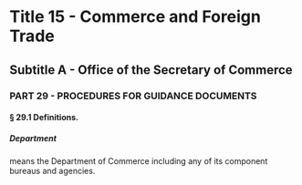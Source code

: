 
# Title 15 - Commerce and Foreign Trade
## Subtitle A - Office of the Secretary of Commerce
### PART 29 - PROCEDURES FOR GUIDANCE DOCUMENTS
#### § 29.1 Definitions.
##### Department

means the Department of Commerce including any of its component bureaus and agencies.
